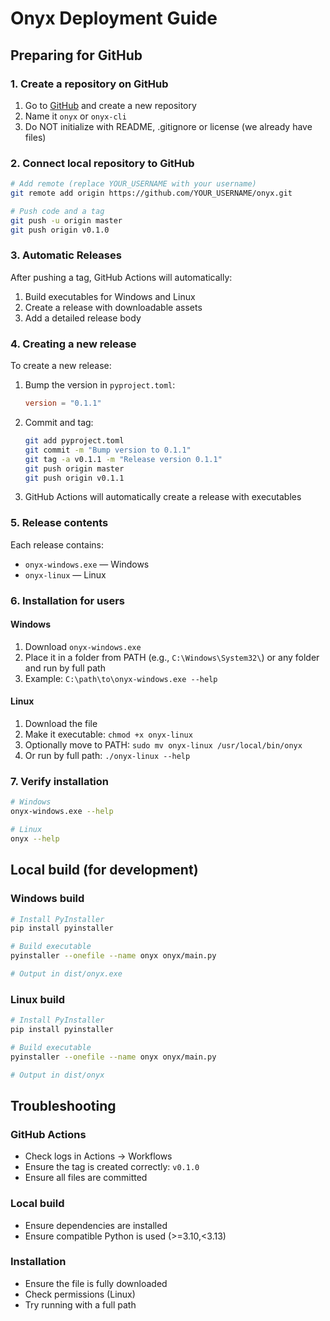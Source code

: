# Onyx Deployment Guide

## Preparing for GitHub

### 1. Create a repository on GitHub

1. Go to [GitHub](https://github.com) and create a new repository
2. Name it `onyx` or `onyx-cli`
3. Do NOT initialize with README, .gitignore or license (we already have files)

### 2. Connect local repository to GitHub

```bash
# Add remote (replace YOUR_USERNAME with your username)
git remote add origin https://github.com/YOUR_USERNAME/onyx.git

# Push code and a tag
git push -u origin master
git push origin v0.1.0
```

### 3. Automatic Releases

After pushing a tag, GitHub Actions will automatically:
1. Build executables for Windows and Linux
2. Create a release with downloadable assets
3. Add a detailed release body

### 4. Creating a new release

To create a new release:

1. Bump the version in `pyproject.toml`:
   ```toml
   version = "0.1.1"
   ```

2. Commit and tag:
   ```bash
   git add pyproject.toml
   git commit -m "Bump version to 0.1.1"
   git tag -a v0.1.1 -m "Release version 0.1.1"
   git push origin master
   git push origin v0.1.1
   ```

3. GitHub Actions will automatically create a release with executables

### 5. Release contents

Each release contains:
- `onyx-windows.exe` — Windows
- `onyx-linux` — Linux

### 6. Installation for users

#### Windows
1. Download `onyx-windows.exe`
2. Place it in a folder from PATH (e.g., `C:\Windows\System32\`) or any folder and run by full path
3. Example: `C:\path\to\onyx-windows.exe --help`

#### Linux
1. Download the file
2. Make it executable: `chmod +x onyx-linux`
3. Optionally move to PATH: `sudo mv onyx-linux /usr/local/bin/onyx`
4. Or run by full path: `./onyx-linux --help`

### 7. Verify installation
```bash
# Windows
onyx-windows.exe --help

# Linux
onyx --help
```

## Local build (for development)

### Windows build
```bash
# Install PyInstaller
pip install pyinstaller

# Build executable
pyinstaller --onefile --name onyx onyx/main.py

# Output in dist/onyx.exe
```

### Linux build
```bash
# Install PyInstaller
pip install pyinstaller

# Build executable
pyinstaller --onefile --name onyx onyx/main.py

# Output in dist/onyx
```

## Troubleshooting

### GitHub Actions
- Check logs in Actions → Workflows
- Ensure the tag is created correctly: `v0.1.0`
- Ensure all files are committed

### Local build
- Ensure dependencies are installed
- Ensure compatible Python is used (>=3.10,<3.13)

### Installation
- Ensure the file is fully downloaded
- Check permissions (Linux)
- Try running with a full path
